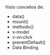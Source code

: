 
Visto conceitos de:

- data()
- mount()
- methods{}
- v-model
- v-on:click
- preventDefault()
- Data Binding